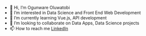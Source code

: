 - 👋 Hi, I’m Ogunware Oluwatobi
- 👀 I’m interested in Data Science and Front End Web Development
- 🌱 I’m currently learning Vue.js, API development
- 💞️ I’m looking to collaborate on Data Apps, Data Science projects
- 📫 How to reach me [LinkedIn](linkedin.com/in/ogunware-oluwatobi-ai/)

<!---
Itachi-Jeager/Itachi-Jeager is a ✨ special ✨ repository because its `README.md` (this file) appears on your GitHub profile.
You can click the Preview link to take a look at your changes.
--->
